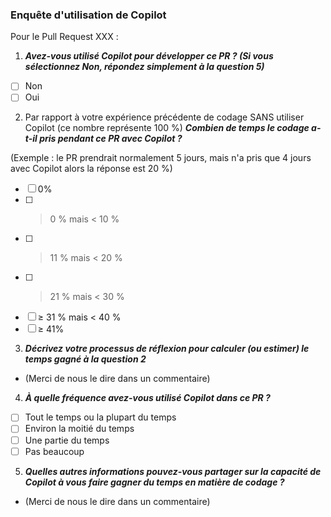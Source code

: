 ### Enquête d'utilisation de Copilot

Pour le Pull Request XXX :

1. ***Avez-vous utilisé Copilot pour développer ce PR ? (Si vous sélectionnez Non, répondez simplement à la question 5)***
- [ ] Non
- [ ] Oui

2. Par rapport à votre expérience précédente de codage SANS utiliser Copilot (ce nombre représente 100 %) ***Combien de temps le codage a-t-il pris pendant ce PR avec Copilot ?***
   
(Exemple : le PR prendrait normalement 5 jours, mais n'a pris que 4 jours avec Copilot alors la réponse est 20 %)
- [ ] 0%
- [ ] > 0 % mais < 10 %
- [ ] > 11 % mais < 20 %
- [ ] > 21 % mais < 30 %
- [ ] ≥ 31 % mais < 40 %
- [ ] ≥ 41%

3. ***Décrivez votre processus de réflexion pour calculer (ou estimer) le temps gagné à la question 2***

- (Merci de nous le dire dans un commentaire)

4. ***À quelle fréquence avez-vous utilisé Copilot dans ce PR ?***
- [ ] Tout le temps ou la plupart du temps
- [ ] Environ la moitié du temps
- [ ] Une partie du temps
- [ ] Pas beaucoup

5. ***Quelles autres informations pouvez-vous partager sur la capacité de Copilot à vous faire gagner du temps en matière de codage ?***

- (Merci de nous le dire dans un commentaire)